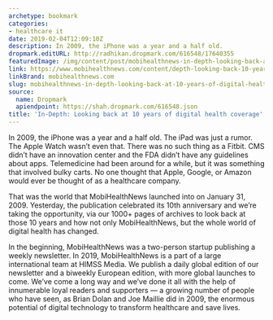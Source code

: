 ```yaml
---
archetype: bookmark
categories:
- healthcare it
date: 2019-02-04T12:09:10Z
description: In 2009, the iPhone was a year and a half old.
dropmark.editURL: http://radhikan.dropmark.com/616548/17640355
featuredImage: /img/content/post/mobihealthnews-in-depth-looking-back-at-10-years-of-digital-health-coverage.jpg
link: https://www.mobihealthnews.com/content/depth-looking-back-10-years-digital-health-coverage
linkBrand: mobihealthnews.com
slug: mobihealthnews-in-depth-looking-back-at-10-years-of-digital-health-coverage
source:
  name: Dropmark
  apiendpoint: https://shah.dropmark.com/616548.json
title: 'In-Depth: Looking back at 10 years of digital health coverage'
---
```

In 2009, the iPhone was a year and a half old. The iPad was just a rumor. The Apple Watch wasn’t even that. There was no such thing as a Fitbit. CMS didn’t have an innovation center and the FDA didn’t have any guidelines about apps. Telemedicine had been around for a while, but it was something that involved bulky carts. No one thought that Apple, Google, or Amazon would ever be thought of as a healthcare company.

That was the world that MobiHealthNews launched into on January 31, 2009. Yesterday, the publication celebrated its 10th anniversary and we’re taking the opportunity, via our 1000+ pages of archives to look back at those 10 years and how not only MobiHealthNews, but the whole world of digital health has changed.

In the beginning, MobiHealthNews was a two-person startup publishing a weekly newsletter. In 2019, MobiHealthNews is a part of a large international team at HIMSS Media. We publish a daily global edition of our newsletter and a biweekly European edition, with more global launches to come. We’ve come a long way and we’ve done it all with the help of innumerable loyal readers and supporters — a growing number of people who have seen, as Brian Dolan and Joe Maillie did in 2009, the enormous potential of digital technology to transform healthcare and save lives.

